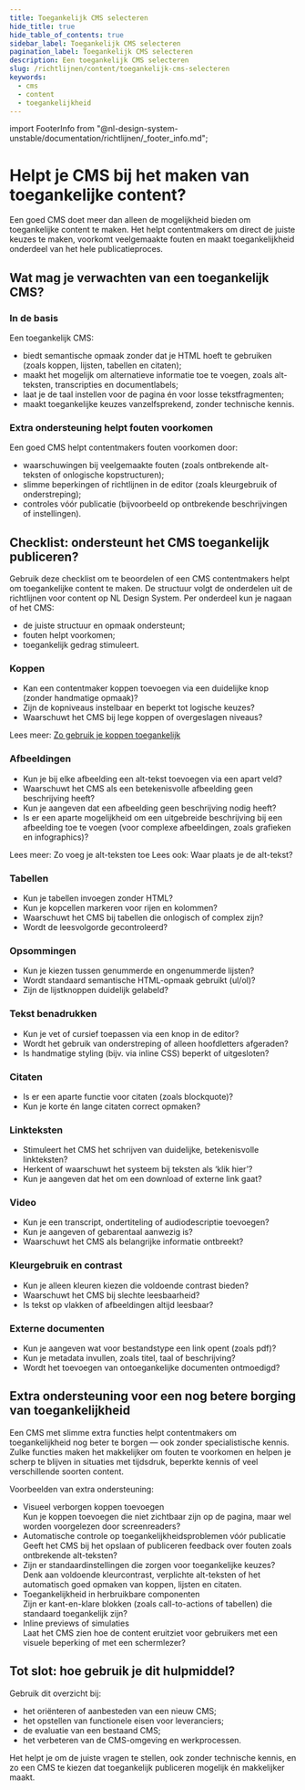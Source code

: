 ```yaml
---
title: Toegankelijk CMS selecteren
hide_title: true
hide_table_of_contents: true
sidebar_label: Toegankelijk CMS selecteren
pagination_label: Toegankelijk CMS selecteren
description: Een toegankelijk CMS selecteren
slug: /richtlijnen/content/toegankelijk-cms-selecteren
keywords:
  - cms
  - content
  - toegankelijkheid
---
```


<!-- @license CC0-1.0 -->

import FooterInfo from "@nl-design-system-unstable/documentation/richtlijnen/\_footer_info.md";

# Helpt je CMS bij het maken van toegankelijke content?

Een goed CMS doet meer dan alleen de mogelijkheid bieden om toegankelijke content te maken. Het helpt contentmakers om direct de juiste keuzes te maken, voorkomt veelgemaakte fouten en maakt toegankelijkheid onderdeel van het hele publicatieproces.

## Wat mag je verwachten van een toegankelijk CMS?

### In de basis

Een toegankelijk CMS:

- biedt semantische opmaak zonder dat je HTML hoeft te gebruiken (zoals koppen, lijsten, tabellen en citaten);
- maakt het mogelijk om alternatieve informatie toe te voegen, zoals alt-teksten, transcripties en documentlabels;
- laat je de taal instellen voor de pagina én voor losse tekstfragmenten;
- maakt toegankelijke keuzes vanzelfsprekend, zonder technische kennis.

### Extra ondersteuning helpt fouten voorkomen

Een goed CMS helpt contentmakers fouten voorkomen door:

- waarschuwingen bij veelgemaakte fouten (zoals ontbrekende alt-teksten of onlogische kopstructuren);
- slimme beperkingen of richtlijnen in de editor (zoals kleurgebruik of onderstreping);
- controles vóór publicatie (bijvoorbeeld op ontbrekende beschrijvingen of instellingen).

## Checklist: ondersteunt het CMS toegankelijk publiceren?

Gebruik deze checklist om te beoordelen of een CMS contentmakers helpt om toegankelijke content te maken. De structuur volgt de onderdelen uit de richtlijnen voor content op NL Design System. Per onderdeel kun je nagaan of het CMS:

- de juiste structuur en opmaak ondersteunt;
- fouten helpt voorkomen;
- toegankelijk gedrag stimuleert.

### Koppen

- Kan een contentmaker koppen toevoegen via een duidelijke knop (zonder handmatige opmaak)?
- Zijn de kopniveaus instelbaar en beperkt tot logische keuzes?
- Waarschuwt het CMS bij lege koppen of overgeslagen niveaus?

Lees meer: [Zo gebruik je koppen toegankelijk](/richtlijnen/content/tekstopmaak/koppen)

### Afbeeldingen

- Kun je bij elke afbeelding een alt-tekst toevoegen via een apart veld?
- Waarschuwt het CMS als een betekenisvolle afbeelding geen beschrijving heeft?
- Kun je aangeven dat een afbeelding geen beschrijving nodig heeft?
- Is er een aparte mogelijkheid om een uitgebreide beschrijving bij een afbeelding toe te voegen (voor complexe afbeeldingen, zoals grafieken en infographics)?

Lees meer: Zo voeg je alt-teksten toe
Lees ook: Waar plaats je de alt-tekst?

### Tabellen

- Kun je tabellen invoegen zonder HTML?
- Kun je kopcellen markeren voor rijen en kolommen?
- Waarschuwt het CMS bij tabellen die onlogisch of complex zijn?
- Wordt de leesvolgorde gecontroleerd?

### Opsommingen

- Kun je kiezen tussen genummerde en ongenummerde lijsten?
- Wordt standaard semantische HTML-opmaak gebruikt (ul/ol)?
- Zijn de lijstknoppen duidelijk gelabeld?

### Tekst benadrukken

- Kun je vet of cursief toepassen via een knop in de editor?
- Wordt het gebruik van onderstreping of alleen hoofdletters afgeraden?
- Is handmatige styling (bijv. via inline CSS) beperkt of uitgesloten?

### Citaten

- Is er een aparte functie voor citaten (zoals blockquote)?
- Kun je korte én lange citaten correct opmaken?

### Linkteksten

- Stimuleert het CMS het schrijven van duidelijke, betekenisvolle linkteksten?
- Herkent of waarschuwt het systeem bij teksten als ‘klik hier’?
- Kun je aangeven dat het om een download of externe link gaat?

### Video

- Kun je een transcript, ondertiteling of audiodescriptie toevoegen?
- Kun je aangeven of gebarentaal aanwezig is?
- Waarschuwt het CMS als belangrijke informatie ontbreekt?

### Kleurgebruik en contrast

- Kun je alleen kleuren kiezen die voldoende contrast bieden?
- Waarschuwt het CMS bij slechte leesbaarheid?
- Is tekst op vlakken of afbeeldingen altijd leesbaar?

### Externe documenten

- Kun je aangeven wat voor bestandstype een link opent (zoals pdf)?
- Kun je metadata invullen, zoals titel, taal of beschrijving?
- Wordt het toevoegen van ontoegankelijke documenten ontmoedigd?

## Extra ondersteuning voor een nog betere borging van toegankelijkheid

Een CMS met slimme extra functies helpt contentmakers om toegankelijkheid nog beter te borgen — ook zonder specialistische kennis. Zulke functies maken het makkelijker om fouten te voorkomen en helpen je scherp te blijven in situaties met tijdsdruk, beperkte kennis of veel verschillende soorten content.

Voorbeelden van extra ondersteuning:

- Visueel verborgen koppen toevoegen  
  Kun je koppen toevoegen die niet zichtbaar zijn op de pagina, maar wel worden voorgelezen door screenreaders?
- Automatische controle op toegankelijkheidsproblemen vóór publicatie  
  Geeft het CMS bij het opslaan of publiceren feedback over fouten zoals ontbrekende alt-teksten?
- Zijn er standaardinstellingen die zorgen voor toegankelijke keuzes?  
  Denk aan voldoende kleurcontrast, verplichte alt-teksten of het automatisch goed opmaken van koppen, lijsten en citaten.
- Toegankelijkheid in herbruikbare componenten  
  Zijn er kant-en-klare blokken (zoals call-to-actions of tabellen) die standaard toegankelijk zijn?
- Inline previews of simulaties  
  Laat het CMS zien hoe de content eruitziet voor gebruikers met een visuele beperking of met een schermlezer?

## Tot slot: hoe gebruik je dit hulpmiddel?

Gebruik dit overzicht bij:

- het oriënteren of aanbesteden van een nieuw CMS;
- het opstellen van functionele eisen voor leveranciers;
- de evaluatie van een bestaand CMS;
- het verbeteren van de CMS-omgeving en werkprocessen.

Het helpt je om de juiste vragen te stellen, ook zonder technische kennis, en zo een CMS te kiezen dat toegankelijk publiceren mogelijk én makkelijker maakt.

<FooterInfo />
